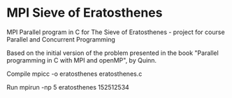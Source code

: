 # MPI Sieve of Eratosthenes
MPI Parallel program in C for The Sieve of Eratosthenes - project for course Parallel and Concurrent Programming

Based on the initial version of the problem presented in the book 
"Parallel programming in C with MPI and openMP", by Quinn.


Compile 
	mpicc -o eratosthenes eratosthenes.c 

Run
	mpirun -np 5 eratosthenes 152512534
